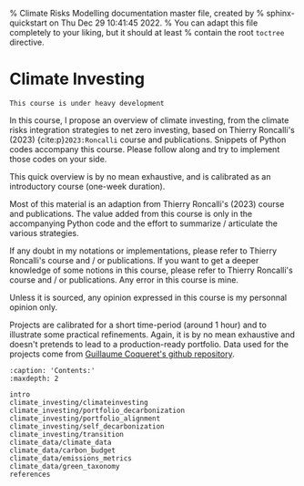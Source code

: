 % Climate Risks Modelling documentation master file, created by
% sphinx-quickstart on Thu Dec 29 10:41:45 2022.
% You can adapt this file completely to your liking, but it should at least
% contain the root `toctree` directive.

# Climate Investing


```{warning}
This course is under heavy development
```

In this course, I propose an overview of climate investing, from the climate risks integration strategies to net zero investing, based on Thierry Roncalli's (2023) {cite:p}`2023:Roncalli` course and publications. Snippets of Python codes accompany this course. Please follow along and try to implement those codes on your side.

This quick overview is by no mean exhaustive, and is calibrated as an introductory course (one-week duration).

Most of this material is an adaption from Thierry Roncalli's (2023) course and publications. The value added from this course is only in the accompanying Python code and the effort to summarize / articulate the various strategies. 

If any doubt in my notations or implementations, please refer to Thierry Roncalli's course and / or publications. If you want to get a deeper knowledge of some notions in this course, please refer to Thierry Roncalli's course and / or publications.
Any error in this course is mine. 

Unless it is sourced, any opinion expressed in this course is my personnal opinion only. 

Projects are calibrated for a short time-period (around 1 hour) and to illustrate some practical refinements. Again, it is by no mean exhaustive and doesn't pretends to lead to a production-ready portfolio. Data used for the projects come from [Guillaume Coqueret's github repository](https://github.com/shokru/carbon_emissions).

```{toctree}
:caption: 'Contents:'
:maxdepth: 2

intro
climate_investing/climateinvesting
climate_investing/portfolio_decarbonization
climate_investing/portfolio_alignment
climate_investing/self_decarbonization
climate_investing/transition
climate_data/climate_data
climate_data/carbon_budget
climate_data/emissions_metrics
climate_data/green_taxonomy
references
```
